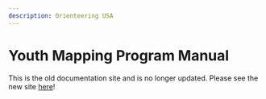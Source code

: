 ```yaml
---
description: Orienteering USA
---
```


# Youth Mapping Program Manual

This is the old documentation site and is no longer updated. Please see the new site [here](https://coaching.orienteeringusa.org/display/YMP/Youth+Mapping+Program+Home)!

